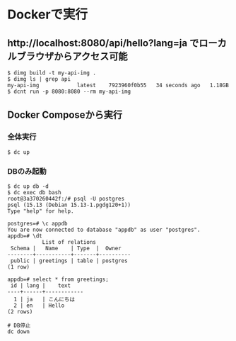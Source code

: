 # Dockerで実行
## http://localhost:8080/api/hello?lang=ja でローカルブラウザからアクセス可能
```
$ dimg build -t my-api-img .
$ dimg ls | grep api
my-api-img            latest    7923960f0b55   34 seconds ago   1.18GB
$ dcnt run -p 8080:8080 --rm my-api-img
```

## Docker Composeから実行
### 全体実行
```
$ dc up
```

### DBのみ起動
```
$ dc up db -d
$ dc exec db bash
root@3a370260442f:/# psql -U postgres
psql (15.13 (Debian 15.13-1.pgdg120+1))
Type "help" for help.

postgres=# \c appdb
You are now connected to database "appdb" as user "postgres".
appdb=# \dt
           List of relations
 Schema |   Name    | Type  |  Owner
--------+-----------+-------+----------
 public | greetings | table | postgres
(1 row)

appdb=# select * from greetings;
 id | lang |    text    
----+------+------------
  1 | ja   | こんにちは
  2 | en   | Hello
(2 rows)

# DB停止
dc down

```